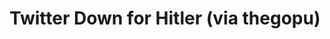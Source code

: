 <!--
id: 45851237
link: http://tumblr.atmos.org/post/45851237/twitter-down-for-hitler-via-thegopu
slug: twitter-down-for-hitler-via-thegopu
date: Wed Aug 13 2008 13:12:12 GMT-0700 (PDT)
publish: 2008-08-013
tags: 
title: Twitter Down for Hitler (via thegopu)
-->


Twitter Down for Hitler (via thegopu)
=====================================




